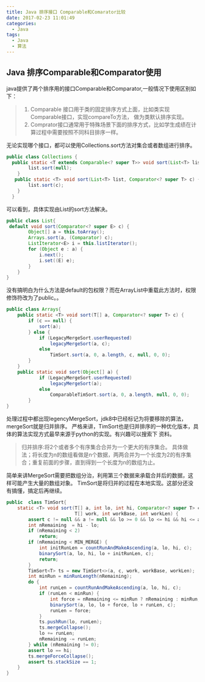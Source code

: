 ```yaml
---
title: Java 排序接口 Comparable和Comarator比较
date: 2017-02-23 11:01:49
categories:
  - Java
tags:
  - Java
  - 算法
---
```

## Java 排序Comparable和Comparator使用
java提供了两个排序用的接口Comparable和Comparator,一般情况下使用区别如下：
> 1. Comparable 接口用于类的固定排序方式上面，比如类实现Comparable接口，实现compareTo方法，
做为类默认排序实现。
> 2. Comprator接口通常用于特殊场景下面的排序方式，比如学生成绩在计算过程中需要按照不同科目排序一样。

无论实现哪个接口，都可以使用Collections.sort方法对集合或者数组进行排序。
```java
public class Collections {
  public static <T extends Comparable<? super T>> void sort(List<T> list) {
        list.sort(null);
    }
   public static <T> void sort(List<T> list, Comparator<? super T> c) {
        list.sort(c);
    }
  }
```
<!-- more -->

可以看到，具体实现由List的sort方法解决。
```java
public class List{
 default void sort(Comparator<? super E> c) {
        Object[] a = this.toArray();
        Arrays.sort(a, (Comparator) c);
        ListIterator<E> i = this.listIterator();
        for (Object e : a) {
            i.next();
            i.set((E) e);
        }
    }
}
```
没有搞明白为什么方法是default的包权限？而在ArrayList中重载此方法时，权限修饰符改为了public。。
```java
public class Arrays{
    public static <T> void sort(T[] a, Comparator<? super T> c) {
        if (c == null) {
            sort(a);
        } else {
            if (LegacyMergeSort.userRequested)
                legacyMergeSort(a, c);
            else
                TimSort.sort(a, 0, a.length, c, null, 0, 0);
        }
    }
    public static void sort(Object[] a) {
            if (LegacyMergeSort.userRequested)
                legacyMergeSort(a);
            else
                ComparableTimSort.sort(a, 0, a.length, null, 0, 0);
        }
}
```
处理过程中都出现legencyMergeSort，jdk8中已经标记为将要移除的算法，mergeSort就是归并排序。
严格来讲，TimSort也是归并排序的一种优化版本，具体的算法实现方式最早来源于python的实现。有兴趣可以搜索下
资料。
> 归并排序:将2个或者多个有序集合合并为一个更大的有序集合。
具体做法；将长度为n的数组看做是n个数据，两两合并为一个长度为2的有序集合；重复前面的步骤，直到得到一个长度为n的数组为止。

简单来讲MergeSort需要把数组分治，利用第三个数据来承载合并后的数据，这样可能产生大量的数组对象。
TimSort是将归并的过程在本地实现。这部分还没有搞懂，搞定后再继续。
```java
public  class TimSort{
    static <T> void sort(T[] a, int lo, int hi, Comparator<? super T> c,
                         T[] work, int workBase, int workLen) {
        assert c != null && a != null && lo >= 0 && lo <= hi && hi <= a.length;
        int nRemaining  = hi - lo;
        if (nRemaining < 2)
            return;
        if (nRemaining < MIN_MERGE) {
            int initRunLen = countRunAndMakeAscending(a, lo, hi, c);
            binarySort(a, lo, hi, lo + initRunLen, c);
            return;
        }
        TimSort<T> ts = new TimSort<>(a, c, work, workBase, workLen);
        int minRun = minRunLength(nRemaining);
        do {
            int runLen = countRunAndMakeAscending(a, lo, hi, c);
            if (runLen < minRun) {
                int force = nRemaining <= minRun ? nRemaining : minRun;
                binarySort(a, lo, lo + force, lo + runLen, c);
                runLen = force;
            }
            ts.pushRun(lo, runLen);
            ts.mergeCollapse();
            lo += runLen;
            nRemaining -= runLen;
        } while (nRemaining != 0);
        assert lo == hi;
        ts.mergeForceCollapse();
        assert ts.stackSize == 1;
    }
}
```

